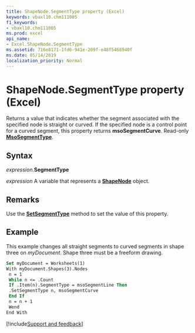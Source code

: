 ```yaml
---
title: ShapeNode.SegmentType property (Excel)
keywords: vbaxl10.chm111005
f1_keywords:
- vbaxl10.chm111005
ms.prod: excel
api_name:
- Excel.ShapeNode.SegmentType
ms.assetid: 716e8171-1fd6-941e-209f-e48f5468940f
ms.date: 05/14/2019
localization_priority: Normal
---
```



# ShapeNode.SegmentType property (Excel)

Returns a value that indicates whether the segment associated with the specified node is straight or curved. If the specified node is a control point for a curved segment, this property returns **msoSegmentCurve**. Read-only **[MsoSegmentType](office.msosegmenttype.md)**.


## Syntax

_expression_.**SegmentType**

_expression_ A variable that represents a **[ShapeNode](Excel.ShapeNode.md)** object.


## Remarks

Use the **[SetSegmentType](Excel.ShapeNodes.SetSegmentType.md)** method to set the value of this property.


## Example

This example changes all straight segments to curved segments in shape three on _myDocument_. Shape three must be a freeform drawing.

```vb
Set myDocument = Worksheets(1) 
With myDocument.Shapes(3).Nodes 
 n = 1 
 While n <= .Count 
 If .Item(n).SegmentType = msoSegmentLine Then 
 .SetSegmentType n, msoSegmentCurve 
 End If 
 n = n + 1 
 Wend 
End With
```


[!include[Support and feedback](~/includes/feedback-boilerplate.md)]